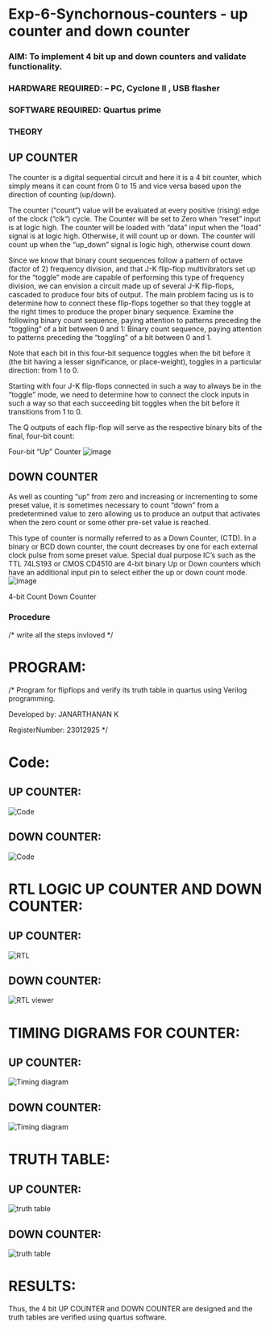 # Exp-6-Synchornous-counters - up counter and down counter 
### AIM: To implement 4 bit up and down counters and validate  functionality.
### HARDWARE REQUIRED:  – PC, Cyclone II , USB flasher
### SOFTWARE REQUIRED:   Quartus prime
### THEORY 

## UP COUNTER 
The counter is a digital sequential circuit and here it is a 4 bit counter, which simply means it can count from 0 to 15 and vice versa based upon the direction of counting (up/down). 

The counter (“count“) value will be evaluated at every positive (rising) edge of the clock (“clk“) cycle.
The Counter will be set to Zero when “reset” input is at logic high.
The counter will be loaded with “data” input when the “load” signal is at logic high. Otherwise, it will count up or down.
The counter will count up when the “up_down” signal is logic high, otherwise count down

Since we know that binary count sequences follow a pattern of octave (factor of 2) frequency division, and that J-K flip-flop multivibrators set up for the “toggle” mode are capable of performing this type of frequency division, we can envision a circuit made up of several J-K flip-flops, cascaded to produce four bits of output.
The main problem facing us is to determine how to connect these flip-flops together so that they toggle at the right times to produce the proper binary sequence.
Examine the following binary count sequence, paying attention to patterns preceding the “toggling” of a bit between 0 and 1:
Binary count sequence, paying attention to patterns preceding the “toggling” of a bit between 0 and 1.

Note that each bit in this four-bit sequence toggles when the bit before it (the bit having a lesser significance, or place-weight), toggles in a particular direction: from 1 to 0.



 
 

Starting with four J-K flip-flops connected in such a way to always be in the “toggle” mode, we need to determine how to connect the clock inputs in such a way so that each succeeding bit toggles when the bit before it transitions from 1 to 0.

The Q outputs of each flip-flop will serve as the respective binary bits of the final, four-bit count:

 
 

Four-bit “Up” Counter
![image](https://user-images.githubusercontent.com/36288975/169644758-b2f4339d-9532-40c5-af40-8f4f8c942e2c.png)



## DOWN COUNTER 

As well as counting “up” from zero and increasing or incrementing to some preset value, it is sometimes necessary to count “down” from a predetermined value to zero allowing us to produce an output that activates when the zero count or some other pre-set value is reached.

This type of counter is normally referred to as a Down Counter, (CTD). In a binary or BCD down counter, the count decreases by one for each external clock pulse from some preset value. Special dual purpose IC’s such as the TTL 74LS193 or CMOS CD4510 are 4-bit binary Up or Down counters which have an additional input pin to select either the up or down count mode.
![image](https://user-images.githubusercontent.com/36288975/169644844-1a14e123-7228-4ed8-81a9-eb937dff4ac8.png)


4-bit Count Down Counter
### Procedure
/* write all the steps invloved */



# PROGRAM: 
/*
Program for flipflops  and verify its truth table in quartus using Verilog programming.

Developed by: JANARTHANAN K

RegisterNumber:  23012925
*/

# Code:

## UP COUNTER:

![Code](https://github.com/23012925/Exp-7-Synchornous-counters-/assets/150931013/e786870b-ac89-4745-89ad-5756a354499d)

## DOWN COUNTER:

![Code](https://github.com/23012925/Exp-7-Synchornous-counters-/assets/150931013/096d0985-22d5-41e3-b755-034579be7f2c)



# RTL LOGIC UP COUNTER AND DOWN COUNTER:  

## UP COUNTER:

![RTL](https://github.com/23012925/Exp-7-Synchornous-counters-/assets/150931013/b2d3d5d8-7bc8-4468-9fa2-1194db580e22)

## DOWN COUNTER:

![RTL viewer](https://github.com/23012925/Exp-7-Synchornous-counters-/assets/150931013/ff853a95-9dea-41ca-b2c5-a69d5216a32b)



# TIMING DIGRAMS FOR COUNTER:  

## UP COUNTER:

![Timing diagram](https://github.com/23012925/Exp-7-Synchornous-counters-/assets/150931013/8da85821-2064-4697-9cee-0bfd7c2b303e)

## DOWN COUNTER:

![Timing diagram](https://github.com/23012925/Exp-7-Synchornous-counters-/assets/150931013/a8943821-fbd5-4087-9dd9-75ce3191bfd4)



# TRUTH TABLE: 

## UP COUNTER:

![truth table](https://github.com/23012925/Exp-7-Synchornous-counters-/assets/150931013/4ca5dd47-1cae-41e9-8714-a61991e7927c)

## DOWN COUNTER:

![truth table](https://github.com/23012925/Exp-7-Synchornous-counters-/assets/150931013/45a042a6-0354-4a7c-8647-b57a13424ccc)


# RESULTS: 

Thus, the 4 bit UP COUNTER and DOWN COUNTER are designed and the truth tables are verified using quartus software.


